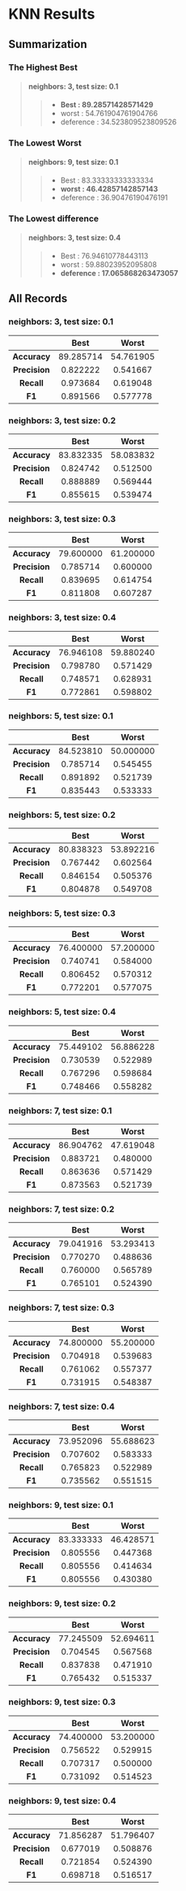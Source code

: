 # KNN Results

## Summarization

### The Highest Best

>#### neighbors: 3, test size: 0.1
>> - **Best		: 89.28571428571429**
>> - worst		: 54.761904761904766
>> - deference	: 34.523809523809526

### The Lowest Worst

>#### neighbors: 9, test size: 0.1
>> - Best		: 83.33333333333334
>> - **worst	: 46.42857142857143**
>> - deference	: 36.90476190476191

### The Lowest difference

>#### neighbors: 3, test size: 0.4
>> - Best			: 76.94610778443113
>> - worst			: 59.88023952095808
>> - **deference	: 17.065868263473057**

## All Records

### neighbors: 3, test size: 0.1

|               |        Best      |       Worst      |
| :-----------: | :--------------: | :--------------: |
| **Accuracy**  |  89.285714       |  54.761905       |
| **Precision** |   0.822222       |   0.541667       |
| **Recall**    |   0.973684       |   0.619048       |
| **F1**        |   0.891566       |   0.577778       |
### neighbors: 3, test size: 0.2

|               |        Best      |       Worst      |
| :-----------: | :--------------: | :--------------: |
| **Accuracy**  |  83.832335       |  58.083832       |
| **Precision** |   0.824742       |   0.512500       |
| **Recall**    |   0.888889       |   0.569444       |
| **F1**        |   0.855615       |   0.539474       |
### neighbors: 3, test size: 0.3

|               |        Best      |       Worst      |
| :-----------: | :--------------: | :--------------: |
| **Accuracy**  |  79.600000       |  61.200000       |
| **Precision** |   0.785714       |   0.600000       |
| **Recall**    |   0.839695       |   0.614754       |
| **F1**        |   0.811808       |   0.607287       |
### neighbors: 3, test size: 0.4

|               |        Best      |       Worst      |
| :-----------: | :--------------: | :--------------: |
| **Accuracy**  |  76.946108       |  59.880240       |
| **Precision** |   0.798780       |   0.571429       |
| **Recall**    |   0.748571       |   0.628931       |
| **F1**        |   0.772861       |   0.598802       |
### neighbors: 5, test size: 0.1

|               |        Best      |       Worst      |
| :-----------: | :--------------: | :--------------: |
| **Accuracy**  |  84.523810       |  50.000000       |
| **Precision** |   0.785714       |   0.545455       |
| **Recall**    |   0.891892       |   0.521739       |
| **F1**        |   0.835443       |   0.533333       |
### neighbors: 5, test size: 0.2

|               |        Best      |       Worst      |
| :-----------: | :--------------: | :--------------: |
| **Accuracy**  |  80.838323       |  53.892216       |
| **Precision** |   0.767442       |   0.602564       |
| **Recall**    |   0.846154       |   0.505376       |
| **F1**        |   0.804878       |   0.549708       |
### neighbors: 5, test size: 0.3

|               |        Best      |       Worst      |
| :-----------: | :--------------: | :--------------: |
| **Accuracy**  |  76.400000       |  57.200000       |
| **Precision** |   0.740741       |   0.584000       |
| **Recall**    |   0.806452       |   0.570312       |
| **F1**        |   0.772201       |   0.577075       |
### neighbors: 5, test size: 0.4

|               |        Best      |       Worst      |
| :-----------: | :--------------: | :--------------: |
| **Accuracy**  |  75.449102       |  56.886228       |
| **Precision** |   0.730539       |   0.522989       |
| **Recall**    |   0.767296       |   0.598684       |
| **F1**        |   0.748466       |   0.558282       |
### neighbors: 7, test size: 0.1

|               |        Best      |       Worst      |
| :-----------: | :--------------: | :--------------: |
| **Accuracy**  |  86.904762       |  47.619048       |
| **Precision** |   0.883721       |   0.480000       |
| **Recall**    |   0.863636       |   0.571429       |
| **F1**        |   0.873563       |   0.521739       |
### neighbors: 7, test size: 0.2

|               |        Best      |       Worst      |
| :-----------: | :--------------: | :--------------: |
| **Accuracy**  |  79.041916       |  53.293413       |
| **Precision** |   0.770270       |   0.488636       |
| **Recall**    |   0.760000       |   0.565789       |
| **F1**        |   0.765101       |   0.524390       |
### neighbors: 7, test size: 0.3

|               |        Best      |       Worst      |
| :-----------: | :--------------: | :--------------: |
| **Accuracy**  |  74.800000       |  55.200000       |
| **Precision** |   0.704918       |   0.539683       |
| **Recall**    |   0.761062       |   0.557377       |
| **F1**        |   0.731915       |   0.548387       |
### neighbors: 7, test size: 0.4

|               |        Best      |       Worst      |
| :-----------: | :--------------: | :--------------: |
| **Accuracy**  |  73.952096       |  55.688623       |
| **Precision** |   0.707602       |   0.583333       |
| **Recall**    |   0.765823       |   0.522989       |
| **F1**        |   0.735562       |   0.551515       |
### neighbors: 9, test size: 0.1

|               |        Best      |       Worst      |
| :-----------: | :--------------: | :--------------: |
| **Accuracy**  |  83.333333       |  46.428571       |
| **Precision** |   0.805556       |   0.447368       |
| **Recall**    |   0.805556       |   0.414634       |
| **F1**        |   0.805556       |   0.430380       |
### neighbors: 9, test size: 0.2

|               |        Best      |       Worst      |
| :-----------: | :--------------: | :--------------: |
| **Accuracy**  |  77.245509       |  52.694611       |
| **Precision** |   0.704545       |   0.567568       |
| **Recall**    |   0.837838       |   0.471910       |
| **F1**        |   0.765432       |   0.515337       |
### neighbors: 9, test size: 0.3

|               |        Best      |       Worst      |
| :-----------: | :--------------: | :--------------: |
| **Accuracy**  |  74.400000       |  53.200000       |
| **Precision** |   0.756522       |   0.529915       |
| **Recall**    |   0.707317       |   0.500000       |
| **F1**        |   0.731092       |   0.514523       |
### neighbors: 9, test size: 0.4

|               |        Best      |       Worst      |
| :-----------: | :--------------: | :--------------: |
| **Accuracy**  |  71.856287       |  51.796407       |
| **Precision** |   0.677019       |   0.508876       |
| **Recall**    |   0.721854       |   0.524390       |
| **F1**        |   0.698718       |   0.516517       |